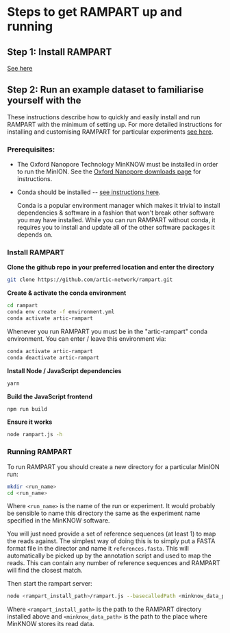 # Steps to get RAMPART up and running

## Step 1: Install RAMPART
[See here](installation)

## Step 2: Run an example dataset to familiarise yourself with the 




These instructions describe how to quickly and easily install and run RAMPART with the minimum of setting up. For more detailed instructions for installing and customising RAMPART for particular experiments [see here](installation).

### Prerequisites:
* The Oxford Nanopore Technology MinKNOW must be installed in order to run the MinION. 
See the [Oxford Nanopore downloads page](https://community.nanoporetech.com/downloads) for instructions.

* Conda should be installed -- [see instructions here](https://conda.io/projects/conda/en/latest/user-guide/install/index.html).
 
  Conda is a popular environment manager which makes it trivial to install dependencies & software in a fashion that won't break other software you may have installed. While you can run RAMPART without conda, it requires you to install and update all of the other software packages it depends on.

### Install RAMPART

**Clone the github repo in your preferred location and enter the directory**
```bash
git clone https://github.com/artic-network/rampart.git
```

**Create & activate the conda environment**
```bash
cd rampart
conda env create -f environment.yml
conda activate artic-rampart
```

Whenever you run RAMPART you must be in the "artic-rampart" conda environment. You can enter / leave this environment via:
```bash
conda activate artic-rampart
conda deactivate artic-rampart
```

**Install Node / JavaScript dependencies**
```bash
yarn
```

**Build the JavaScript frontend**
```
npm run build
```

**Ensure it works**
```bash
node rampart.js -h
```

### Running RAMPART

To run RAMPART you should create a new directory for a particular MinION run: 

```bash
mkdir <run_name>
cd <run_name>
```

Where `<run_name>` is the name of the run or experiment. It would probably be sensible to name this directory the same as the experiment name specified in the MinKNOW software.

You will just need provide a set of reference sequences (at least 1) to map the reads against. The simplest way of doing this is to simply put a FASTA format file in the director and name it `references.fasta`. This will automatically be picked up by the annotation script and used to map the reads. This can contain any number of reference sequences and RAMPART will find the closest match.

Then start the rampart server:

```bash
node <rampart_install_path>/rampart.js --basecalledPath <minknow_data_path>/<run_name>/pass
```

Where `<rampart_install_path>` is the path to the RAMPART directory installed above and `<minknow_data_path>` is the path to the place where MinKNOW stores its read data.

